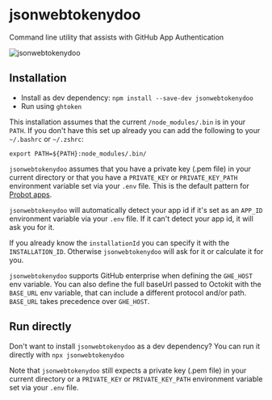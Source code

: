 # jsonwebtokenydoo

Command line utility that assists with GitHub App Authentication

![jsonwebtokenydoo](https://user-images.githubusercontent.com/7718702/39935423-debeff6a-5540-11e8-8f4c-e3a347c415a4.gif)

## Installation

* Install as dev dependency: `npm install --save-dev jsonwebtokenydoo`
* Run using `ghtoken`

This installation assumes that the current `/node_modules/.bin` is in your `PATH`. If you don't have this set up already you can add the following to your `~/.bashrc` or `~/.zshrc`:

```
export PATH=${PATH}:node_modules/.bin/
```

`jsonwebtokenydoo` assumes that you have a private key (.pem file) in your current directory or that you have a `PRIVATE_KEY` or `PRIVATE_KEY_PATH` environment variable set via your `.env` file. This is the default pattern for [Probot apps](https://github.com/probot/probot).

`jsonwebtokenydoo` will automatically detect your app id if it's set as an `APP_ID` environment variable via your `.env` file. If it can't detect your app id, it will ask you for it.

If you already know the `installationId` you can specify it with the `INSTALLATION_ID`. Otherwise `jsonwebtokenydoo` will ask for it or calculate it for you.

`jsonwebtokenydoo` supports GitHub enterprise when defining the `GHE_HOST` env variable. You can also define the full baseUrl passed to Octokit with the `BASE_URL` env variable, that can include a different protocol and/or path. `BASE_URL` takes precedence over `GHE_HOST`.

## Run directly

Don't want to install `jsonwebtokenydoo` as a dev dependency?
You can run it directly with `npx jsonwebtokenydoo`

Note that `jsonwebtokenydoo` still expects a private key (.pem file) in your current directory or a `PRIVATE_KEY` or `PRIVATE_KEY_PATH` environment variable set via your `.env` file.
